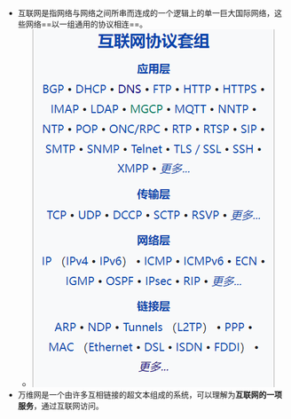 
- 互联网是指网络与网络之间所串而连成的一个逻辑上的单一巨大国际网络，这些网络==以一组通用的协议相连==。
	- ![](attachments/Pasted%20image%2020221123120247.png)
- 万维网是一个由许多互相链接的超文本组成的系统，可以理解为**互联网的一项服务**，通过互联网访问。